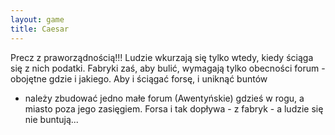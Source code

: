 ```yaml
---
layout: game
title: Caesar
---
```


Precz z praworządnością!!! Ludzie wkurzają się tylko wtedy, kiedy 
ściąga
się z nich podatki. Fabryki zaś, aby bulić, wymagają tylko obecności
forum - obojętne gdzie i jakiego. Aby i ściągać forsę, i uniknąć 
buntów
- należy zbudować jedno małe forum (Awentyńskie) gdzieś w rogu, a 
miasto poza jego zasięgiem. Forsa i tak dopływa - z fabryk - a ludzie 
się 
nie buntują...
